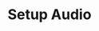 ---
sidebar_position: 4
title: "Setup Audio"
sidebar_label: "Setup Audio"
description: "Configure sound systems in Debian systems - manage audio drivers, setup sound servers, configure audio devices, and optimize multimedia audio experiences."
keywords:
  - "debian audio configuration"
  - "sound system setup"
  - "audio drivers"
  - "sound servers"
  - "multimedia audio"
tags:
  - debian
  - audio-configuration
  - sound-system
  - audio-drivers
  - multimedia-setup
slug: /linux/debian/configuration/hardware-configuration/setup-audio
---